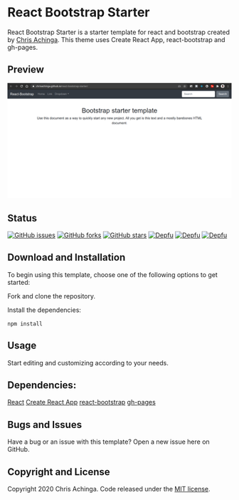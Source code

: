 # React Bootstrap Starter

React Bootstrap Starter is a starter template for react and bootstrap created by [Chris Achinga](http://chrisachinga.me). This theme uses Create React App, react-bootstrap and gh-pages.

## Preview

![screenshot](screenshot.png)

## Status

[![GitHub issues](https://img.shields.io/github/issues/ChrisAchinga/react-bootstrap-starter)](https://github.com/ChrisAchinga/react-bootstrap-starter/issues) [![GitHub forks](https://img.shields.io/github/forks/ChrisAchinga/react-bootstrap-starter)](https://github.com/ChrisAchinga/react-bootstrap-starter/network) [![GitHub stars](https://img.shields.io/github/stars/ChrisAchinga/react-bootstrap-starter)](https://github.com/ChrisAchinga/react-bootstrap-starter/stargazers) [![Depfu](https://badges.depfu.com/badges/80c94d4ad87f69ecde6d83ae05e65b63/status.svg)](https://depfu.com) [![Depfu](https://badges.depfu.com/badges/80c94d4ad87f69ecde6d83ae05e65b63/overview.svg)](https://depfu.com/github/ChrisAchinga/react-bootstrap-starter?project_id=18009) [![Depfu](https://badges.depfu.com/badges/80c94d4ad87f69ecde6d83ae05e65b63/count.svg)](https://depfu.com/github/ChrisAchinga/react-bootstrap-starter?project_id=18009)

## Download and Installation

To begin using this template, choose one of the following options to get started:

Fork and clone the repository.

Install the dependencies:

```shell
npm install
```

## Usage

Start editing and customizing according to your needs.

## Dependencies:

[React](https://reactjs.org/)
[Create React App](https://create-react-app.dev/)
[react-bootstrap](https://react-bootstrap.github.io/)
[gh-pages](https://pages.github.com/)

## Bugs and Issues

Have a bug or an issue with this template? Open a new issue here on GitHub.

## Copyright and License

Copyright 2020 Chris Achinga. Code released under the [MIT license](LICENSE).